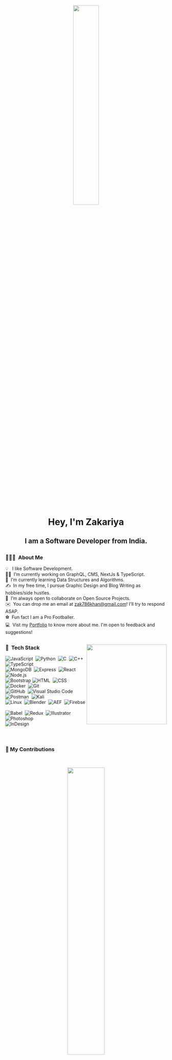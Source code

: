 <div align = "center"> 
<!--     <a  href="#"><img width="40%" height="auto" src="https://media.giphy.com/media/RJaiws3GnVHcybdk0l/giphy.gif"/></a> 
        <img src="https://raw.githubusercontent.com/MartinHeinz/MartinHeinz/master/wave.gif" width="30px">
-->
    <a  href="#"><img width="40%" style ="border-radius:5px" height="auto" src="https://media.giphy.com/media/51FamSZ2pVYGs/giphy.gif"/></a>
</div>
   
<h1 align="center">Hey, I'm Zakariya</h1>
<h2 align="center">I am a Software Developer from India.</h2>

##
<!-- 
### 🔭 I’m currently working on GraphQL, CMS, NextJs & TypeScript 
### 🌱 I’m currently learning Data Structures and Algorithms.
### 💬 I’m always open to collaborate on OpenSource Projects
### 👨‍💻 All of my projects are available at [My Github](https://github.com/Ardent10?tab=repositories)
### 📫 How to reach me: zak786khan@gmail.com
### ⚽ Fun fact I am a Pro Footballer
 -->

### 👨🏻‍💻 &nbsp;About Me
 
💡 &nbsp; I like Software Development.\
👨‍💻 &nbsp;I’m currently working on GraphQL, CMS, NextJs & TypeScript.\
🌱 &nbsp;I’m currently learning Data Structures and Algorithms.\
✍️ &nbsp;In my free time, I pursue Graphic Design and Blog Writing as hobbies/side hustles.\
👯 &nbsp;I’m always open to collaborate on Open Source Projects.\
✉️ &nbsp;You can drop me an email at zak786khan@gmail.com! I'll try to respond ASAP.\
⚽ &nbsp;Fun fact I am a Pro Footballer.\
💻 &nbsp;Vist my [Portfolio](https://zakariya-ardent10.vercel.app) to know more about me. I'm open to feedback and suggestions!

##

<!-- ## 🚀 My Tech Stack: -->
 <img align="right" height="250" src = "https://media.giphy.com/media/USV0ym3bVWQJJmNu3N/giphy.gif">
 
 ### 🚀 &nbsp;Tech Stack
  
![JavaScript](https://img.shields.io/badge/-JavaScript-05122A?style=flat&logo=javascript)&nbsp;
![Python](https://img.shields.io/badge/-Python-05122A?style=flat&logo=python)&nbsp;
![C](https://img.shields.io/badge/-C-05122A?style=flat&logo=C&logoColor=A8B9CC)&nbsp;
![C++](https://img.shields.io/badge/-C++-05122A?style=flat&logo=C%2B%2B&logoColor=00599C)&nbsp;
![TypeScript](https://img.shields.io/badge/-TypeScript-05122A?style=flat&logo=typescript)&nbsp;\
![MongoDB](https://img.shields.io/badge/-MongoDB-05122A?style=flat&logo=mongodb)&nbsp;
![Express](https://img.shields.io/badge/-Express-05122A?style=flat&logo=express)&nbsp;
![React](https://img.shields.io/badge/-React-05122A?style=flat&logo=react)&nbsp;
![Node.js](https://img.shields.io/badge/-Node.js-05122A?style=flat&logo=node.js)&nbsp;\
![Bootstrap](https://img.shields.io/badge/-Bootstrap-05122A?style=flat&logo=bootstrap&logoColor=563D7C)
![HTML](https://img.shields.io/badge/-HTML-05122A?style=flat&logo=HTML5)&nbsp; 
![CSS](https://img.shields.io/badge/-CSS-05122A?style=flat&logo=CSS3&logoColor=1572B6)&nbsp;
![Docker](https://img.shields.io/badge/-Docker-05122A?style=flat&logo=Docker&logoColor=1572B6)&nbsp;
![Git](https://img.shields.io/badge/-Git-05122A?style=flat&logo=git)&nbsp;\
![GitHub](https://img.shields.io/badge/-GitHub-05122A?style=flat&logo=github)&nbsp;
![Visual Studio Code](https://img.shields.io/badge/-Visual%20Studio%20Code-05122A?style=flat&logo=visual-studio-code&logoColor=007ACC)&nbsp;
![Postman](https://img.shields.io/badge/-Postman-05122A?style=flat&logo=postman)&nbsp;
![Kali](https://img.shields.io/badge/-KaliLinux-05122A?style=flat&logo=kalilinux)&nbsp;\
![Linux](https://img.shields.io/badge/-Linux-05122A?style=flat&logo=linux)&nbsp;
![Blender](https://img.shields.io/badge/-Blender-05122A?style=flat&logo=blender)&nbsp;
![AEF](https://img.shields.io/badge/-AfterEffects-05122A?style=flat&logo=adobeaftereffects)&nbsp;
![Firebse](https://img.shields.io/badge/-Firebase-05122A?style=flat&logo=firebase)&nbsp;\
![Babel](https://img.shields.io/badge/-Babel-05122A?style=flat&logo=babel)&nbsp;
![Redux](https://img.shields.io/badge/-Redux-05122A?style=flat&logo=redux)&nbsp;
![Illustrator](https://img.shields.io/badge/-Illustrator-05122A?style=flat&logo=adobe-illustrator)&nbsp;
![Photoshop](https://img.shields.io/badge/-Photoshop-05122A?style=flat&logo=adobe-photoshop)&nbsp;\
![InDesign](https://img.shields.io/badge/-InDesign-05122A?style=flat&logo=adobe-indesign)


<!-- ![Java](https://img.shields.io/badge/-Java-05122A?style=flat&logo=Java&logoColor=FFA518)&nbsp; -->
<!-- ![Django](https://img.shields.io/badge/-Django-05122A?style=flat&logo=django&logoColor=092E20)&nbsp; -->
<!-- ![Flask](https://img.shields.io/badge/-Flask-05122A?style=flat&logo=flask)&nbsp; -->
<!-- ![Markdown](https://img.shields.io/badge/-Markdown-05122A?style=flat&logo=markdown)\ -->




<!-- <div align = "left"> 
<p align="left"> 
    <a href="https://icons8.com/icon/40670/c-programming"> <img src="https://img.icons8.com/color/48/000000/c-programming.png"/></a>
    <a href="https://icons8.com/icon/40669/c++"><img src="https://img.icons8.com/color/48/000000/c-plus-plus-logo.png"/>  </a>
    <a href="https://developer.mozilla.org/en-US/docs/Web/JavaScript" target="_blank"> <img src="https://img.icons8.com/color/48/000000/javascript.png"/> </a> 
    <a href="https://www.w3.org/html/" target="_blank"> <img src="https://img.icons8.com/color/48/000000/html-5.png"/> </a> 
    <a href="https://www.w3schools.com/css/" target="_blank"> <img src="https://img.icons8.com/color/48/000000/css3.png"/> </a> 
    <a href="https://getbootstrap.com" target="_blank"> <img src="https://img.icons8.com/color/48/000000/bootstrap.png"/> </a> 
    <a style="padding-right:8px;" href="https://nodejs.org" target="_blank"> <img src="https://img.icons8.com/color/48/000000/nodejs.png"/> </a> 
    <a style="padding-right:8px;" href="https://www.mysql.com/" target="_blank"> <img src="https://img.icons8.com/fluent/50/000000/mysql-logo.png"/> </a>
    <a href="https://www.mongodb.com/" target="_blank"> <img src="https://raw.githubusercontent.com/devicons/devicon/master/icons/mongodb/mongodb-original-wordmark.svg" alt="mongodb" width="48" height="48"/> </a> 
    <a href="https://postman.com" target="_blank"> <img src="https://www.vectorlogo.zone/logos/getpostman/getpostman-icon.svg" alt="postman" width="45" height="45"/> </a>   
    <a href="https://git-scm.com/" target="_blank"> <img src="https://img.icons8.com/color/48/000000/git.png"/> </a> 
    <a href="https://icons8.com/icon/101665/kali-linux"> <img src="https://img.icons8.com/color/48/000000/kali-linux.png"/></a>
    <a href="https://icons8.com/icon/65231/blender-3d"><img src="https://img.icons8.com/color/48/000000/blender-3d.png"/></a>
    <a href="https://icons8.com/icon/13631/adobe-illustrator"><img src="https://img.icons8.com/color/48/000000/adobe-illustrator--v1.png"/></a> 
    <a href="https://icons8.com/icon/K8Ttz87NEjvn/adobe-photoshop"><img src="https://img.icons8.com/color/48/000000/adobe-photoshop--v2.png"/></a>
    <a href="https://icons8.com/icon/tkuwWnXfr4fn/adobe-after-effects"><img src="https://img.icons8.com/color/48/000000/adobe-after-effects--v2.png"/></a>
    <a href="https://icons8.com/icon/62452/firebase"><img src="https://img.icons8.com/color/48/000000/firebase.png"/></a>
    <a href="https://icons8.com/icon/jD-fJzVguBmw/redux"><img src="https://img.icons8.com/color/50/000000/redux.png"/></a>
    <a href="https://icons8.com/icon/v-t4czA7zToV/babel"><img src="https://img.icons8.com/dusk/64/000000/babel.png"/></a>
</p>
<p align="right"><img height="350" src = "https://media.giphy.com/media/USV0ym3bVWQJJmNu3N/giphy.gif"></p>
</div> -->
 

 
 
 
<br/>

##


### 🔖 My Contributions

</br>
<p align="center">
        <a href="https://github.com/Ardent10/github-readme-streak-stats">
          <img width="48%" src="https://github-readme-streak-stats.herokuapp.com/?user=Ardent10&theme=radical&show_icons=true" />
    </a>
</p>


##

### 📊 My Stats

  <br/>

 <div align="center">  
<img width="48%" src="https://github-readme-stats.vercel.app/api?username=Ardent10&theme=radical&show_icons=true" />
    <img width="35%" src="https://github-readme-stats.vercel.app/api/top-langs/?username=Ardent10&langs_count=8&count_private=true&layout=compact&theme=radical&hide_border=true"/>  
  
</div>
  
  <br/>
  <br/>
  <b>Note:</b> Top languages is only a metric of the languages my public code consists of and doesn't reflect experience or skill level.
   <br/>
   <br/>

<a href="https://github.com/Ardent10/github-readme-activity-graph"><img alt="Activity Graph" src="https://activity-graph.herokuapp.com/graph?username=Ardent10&bg_color=0D1117&color=5BCDEC&line=5BCDEC&point=FFFFFF&hide_border=true" /></a>

<br/>
<br/>

## Connect with me:
<p align="center">
<a href="https://www.linkedin.com/in/zakariya-khan-590281137/"><img src="https://img.shields.io/badge/-Zakariya%20Khan-0077B5?style=flat&logo=Linkedin&logoColor=white"/></a>
<a href="mailto:zak786khan@gmail.com"><img src="https://img.shields.io/badge/-zak786khan@gmail.com-D14836?style=flat&logo=Gmail&logoColor=white"/></a>
<a href="https://twitter.com/Zakariy02037688"><img src="https://img.shields.io/badge/-zak786khan@gmail.com-0077B5?style=flat&logo=Twitter&logoColor=white"/></a>
<a href="https://github.com/Ardent10"><img src="https://img.shields.io/badge/-zak786khan@gmail.com-black?style=flat&logo=Github&logoColor=white"/></a>
</p>
